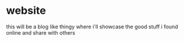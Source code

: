 # website
this will be a blog like thingy where i'll showcase the good stuff i found online and share with others

